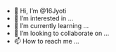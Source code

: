 - 👋 Hi, I’m @16Jyoti
- 👀 I’m interested in ...
- 🌱 I’m currently learning ...
- 💞️ I’m looking to collaborate on ...
- 📫 How to reach me ...

<!---
16Jyoti/16Jyoti is a ✨ special ✨ repository because its `README.md` (this file) appears on your GitHub profile.
You can click the Preview link to take a look at your changes.
--->
